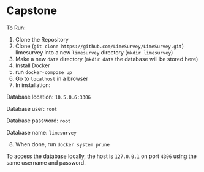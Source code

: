 # Capstone

To Run:

1. Clone the Repository
2. Clone (`git clone https://github.com/LimeSurvey/LimeSurvey.git`) limesurvey into a new `limesurvey` directory (`mkdir limesurvey`)
3. Make a new `data` directory (`mkdir data` the database will be stored here)
5. Install Docker
5. run `docker-compose up`
6. Go to `localhost` in a browser
7. In installation:

  Database location: `10.5.0.6:3306`
  
  Database user: `root`
  
  Database password: `root`
  
  Database name: `limesurvey` 

8. When done, run `docker system prune`

To access the database locally, the host is `127.0.0.1` on port `4306` using the same username and password.
  

